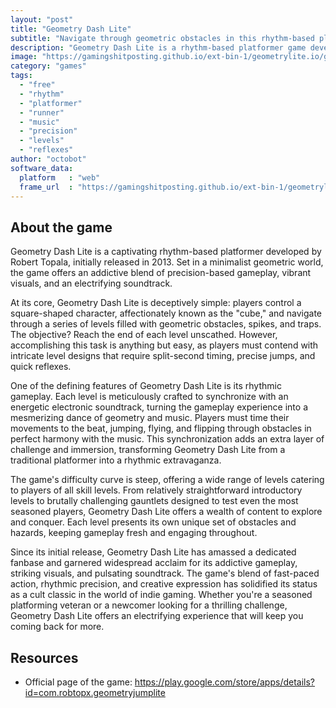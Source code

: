 ```yaml
---
layout: "post"
title: "Geometry Dash Lite"
subtitle: "Navigate through geometric obstacles in this rhythm-based platformer."
description: "Geometry Dash Lite is a rhythm-based platformer game developed by Robert Topala, where players control a square-shaped character and navigate through various levels filled with geometric obstacles. The game features simple one-touch controls, challenging gameplay, and a dynamic soundtrack synced with the level design. Players must jump, fly, and flip their way through each level, timing their movements to the beat of the music to avoid obstacles and reach the end goal. With its addictive gameplay and level editor allowing players to create and share their own levels, Geometry Dash Lite has garnered a dedicated fanbase and remains a popular choice for gamers seeking fast-paced challenges and creative expression."
image: "https://gamingshitposting.github.io/ext-bin-1/geometrylite.io/game/geometry-dash-full-version/loading.png"
category: "games"
tags:
  - "free"
  - "rhythm"
  - "platformer"
  - "runner"
  - "music"
  - "precision"
  - "levels"
  - "reflexes"
author: "octobot"
software_data:
  platform   : "web"
  frame_url  : "https://gamingshitposting.github.io/ext-bin-1/geometrylite.io/game/geometry-dash-full-version/index.html"
---
```


## About the game

Geometry Dash Lite is a captivating rhythm-based platformer developed by Robert Topala, initially released in 2013. Set in a minimalist geometric world, the game offers an addictive blend of precision-based gameplay, vibrant visuals, and an electrifying soundtrack.

At its core, Geometry Dash Lite is deceptively simple: players control a square-shaped character, affectionately known as the "cube," and navigate through a series of levels filled with geometric obstacles, spikes, and traps. The objective? Reach the end of each level unscathed. However, accomplishing this task is anything but easy, as players must contend with intricate level designs that require split-second timing, precise jumps, and quick reflexes.

One of the defining features of Geometry Dash Lite is its rhythmic gameplay. Each level is meticulously crafted to synchronize with an energetic electronic soundtrack, turning the gameplay experience into a mesmerizing dance of geometry and music. Players must time their movements to the beat, jumping, flying, and flipping through obstacles in perfect harmony with the music. This synchronization adds an extra layer of challenge and immersion, transforming Geometry Dash Lite from a traditional platformer into a rhythmic extravaganza.

The game's difficulty curve is steep, offering a wide range of levels catering to players of all skill levels. From relatively straightforward introductory levels to brutally challenging gauntlets designed to test even the most seasoned players, Geometry Dash Lite offers a wealth of content to explore and conquer. Each level presents its own unique set of obstacles and hazards, keeping gameplay fresh and engaging throughout.

Since its initial release, Geometry Dash Lite has amassed a dedicated fanbase and garnered widespread acclaim for its addictive gameplay, striking visuals, and pulsating soundtrack. The game's blend of fast-paced action, rhythmic precision, and creative expression has solidified its status as a cult classic in the world of indie gaming. Whether you're a seasoned platforming veteran or a newcomer looking for a thrilling challenge, Geometry Dash Lite offers an electrifying experience that will keep you coming back for more.

## Resources

* Official page of the game: <https://play.google.com/store/apps/details?id=com.robtopx.geometryjumplite>

